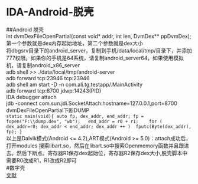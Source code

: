 # IDA-Android-脱壳
##Android 脱壳<br>
    int dvmDexFileOpenPartial(const void* addr, int len, DvmDex** ppDvmDex);第一个参数就是dex内存起始地址，第二个参数就是dex大小<br>
    将dbgsrv目录下的android_server，复制到手机/data/local/tmp/目录下，并添加777权限。如果你的手机是64系统，请复制android_server64，如果使用模拟机，请复制android_x86_server<br>
    adb shell >> ./data/local/tmp/android-server<br>
    adb forward tcp:23946 tcp:23946<br>
    adb shell am start -D -n com.ali.tg.testapp/.MainActivity<br>
    adb forward tcp:8700 jdwp:14243(PID)<br>
    IDA debugger attach<br>
    jdb -connect com.sun.jdi.SocketAttach:hostname=127.0.0.1,port=8700<br>
    dvmDexFileOpenPartial下断DUMP<br>
    ```
    static main(void){
          auto fp, dex_addr, end_addr;
          fp = fopen("F:\\dump.dex", "wb");  
          end_addr = r0 + r1;   
          for ( dex_addr=r0; dex_addr < end_addr; dex_addr ++ ) 
          fputc(Byte(dex_addr), fp);
          }
          ```<br>
          以上是Dalvik模式(Android <= 4.2),ART模式(Android >= 5.0)：attach成功后，打开modules 搜索libart.so，然后在libart.so中搜索Openmemory函数并且跟进去。然后下断点。寄存器R1保存dex起始位，寄存器R2保存dex大小,脱壳脚本中需要R0改成R1，R1改成R2即可<br>
#数字壳<br>
    [文献](https://blog.zimperium.com/dissecting-mobile-native-code-packers-case-study/)<br>
    
    


          
          
          
          
          

    
